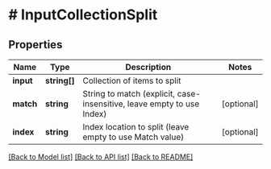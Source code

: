 # # InputCollectionSplit

## Properties

Name | Type | Description | Notes
------------ | ------------- | ------------- | -------------
**input** | **string[]** | Collection of items to split |
**match** | **string** | String to match (explicit, case-insensitive, leave empty to use Index) | [optional]
**index** | **string** | Index location to split (leave empty to use Match value) | [optional]

[[Back to Model list]](../../README.md#models) [[Back to API list]](../../README.md#endpoints) [[Back to README]](../../README.md)
